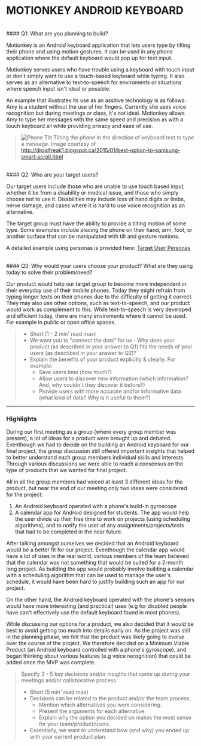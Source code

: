 # MOTIONKEY ANDROID KEYBOARD

<br />
#### Q1: What are you planning to build?

Motionkey is an Android keyboard application that lets users type by tilting their phone and using motion gestures. It can be used in any phone application where the default keyboard would pop up for text input.

Motionkey serves users who have trouble using a keyboard with touch input or don't simply want to use a touch-based keyboard while typing. It also serves as an alternative to text-to-speech for enviroments or situations where speech input isn't ideal or possible.

An example that illustrates its use as an assitive technology is as follows: Amy is a student without the use of her fingers. Currently she uses voice recognition but during meetings or class, it's not ideal. Motionkey allows Amy to type her messages with the same speed and precision as with a touch keyboard all while providing privacy and ease of use.

>![Phone Tilt](/home/accountm/Documents/School/2017-Winter/CSC301/Project/repo/project-team-15/deliverables/artifacts/deliverable_1/images/Smart-Tilt-Scroll.gif  "Phone Tilt")
>Tilting the phone in the direction of keyboard text to type a message.
>Image courtesy of http://droidfreak1.blogspot.ca/2015/01/best-option-to-samsung-smart-scroll.html

<br />
#### Q2: Who are your target users?

Our target users include those who are unable to use touch based input, whether it be from a disability or medical issue, and those who simply choose not to use it. Disabilities may include loss of hand digits or limbs, nerve damage, and cases where it is hard to use voice recognition as an alternative.

The target group must have the ability to provide a tilting motion of some type. Some examples include placing the phone on their hand, arm, foot, or another surface that can be manipulated with tilt and gesture motions.

A detailed example using personas is provided here:
[Target User Personas](./artifacts/deliverable_1/target_user_personas.md)

<br />
#### Q3: Why would your users choose your product? What are they using today to solve their problem/need?

Our product would help our target group to become more independent in their everyday use of their mobile phones. Today they might refrain from typing longer texts on their phones due to the difficulty of getting it correct.
They may also use other options, such as text-to-speech, and our product would work as complement to this. While text-to-speech is very developed and efficient today, there are many enviroments where it cannot be used. For example in public or open office spaces.

 >* Short (1 - 2 min' read max)
 >* We want you to "connect the dots" for us - Why does your product (as described in your answer to Q1) fits the needs of your users (as described in your answer to Q2)?
 >* Explain the benefits of your product explicitly & clearly. For example:
 >   * Save users time (how much?)
 >   * Allow users to discover new information (which information? And, why couldn't they discover it before?)
 >   * Provide users with more accurate and/or informative data (what kind of data? Why is it useful to them?)


----

### Highlights

During our first meeting as a group (where every group member was present), a lot of ideas for a product were brought up and debated.  Eventhough we had to decide on the building an Android keyboard for our final project, the group discussion still offered important insights that helped to better understand each group members individual skills and interests.
Through various discussions we were able to reach a consensus on the type of products that we wanted for final project. 

All in all the group members had voiced at least 3 different ideas for the product, but near the end of our meeting only two ideas were considered for the project:

1. An Android keyboard operated with a phone's build-in gyroscope
2.  A calendar app for Android designed for students. The app would help the user divide up their free time to work on projects (using scheduling algorithms), and to notify the user of any assignments/projects/tests that had to be completed in the near future.

After talking amongst ourselves we decided that an Android keyboard would be a better fit for our project.  Eventhough the calendar app would have a lot of uses in the real world, various members of the team believed that the calendar was not something that would be suited for a 2-month long project. As building the app would probably involve building a calendar with a scheduling algorithm that can be used to manage the user's schedule, it would have been hard to justify building such an app for our project.

On the other hand, the Android keyboard operated with the phone's sensors would have more interesting (and practical) uses (e.g for disabled people have can't effectively use the default keyboard found in most phones).

While discussing our options for a product, we also decided that it would be best to avoid getting too much into details early on.  As the project was still in the planning phase, we felt that the product was likely going to evolve over the course of the project. 
We therefore decided on a Minimum Viable Product (an Android keyboard controlled with a phone's gyroscope), and began thinking about various features (e.g voice recognition) that could be added once the MVP was complete.

>Specify 3 - 5 key decisions and/or insights that came up during your meetings
>and/or collaborative process.
>
> * Short (5 min' read max)
> * Decisions can be related to the product and/or the team process.
>    * Mention which alternatives you were considering.
>    * Present the arguments for each alternative.
>    * Explain why the option you decided on makes the most sense for your team/product/users.
> * Essentially, we want to understand how (and why) you ended up with your current product plan.